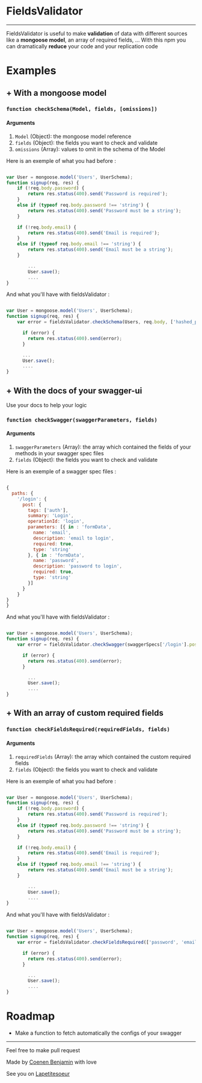 # FieldsValidator
---------
FieldsValidator is useful to make **validation** of data with different sources like a **mongoose model**, an array of required fields, ...
With this npm you can dramatically **reduce** your code and your replication code

# Examples

## + With a mongoose model
### `function checkSchema(Model, fields, [omissions])`
#### Arguments
1. `Model` (Object): the mongoose model reference
2. `fields` (Object): the fields you want to check and validate
3. `omissions` (Array): values to omit in the schema of the Model

Here is an exemple of what you had before :
```javascript

var User = mongoose.model('Users', UserSchema);
function signup(req, res) {
	if (!req.body.password) {
		return res.status(400).send('Password is required');
	}
	else if (typeof req.body.password !== 'string') {
		return res.status(400).send('Password must be a string');
	}

	if (!req.body.email) {
		return res.status(400).send('Email is required');
	}
	else if (typeof req.body.email !== 'string') {
		return res.status(400).send('Email must be a string');
	}

        ...
        User.save();
        ....
}
```

And what you'll have with fieldsValidator : 

```javascript

var User = mongoose.model('Users', UserSchema);
function signup(req, res) {
	var error = fieldsValidator.checkSchema(Users, req.body, ['hashed_password', 'salt']);

      if (error) {
        return res.status(400).send(error);
      }

      ...
      User.save();
      ....
}
```

## + With the docs of your swagger-ui
Use your docs to help your logic
### `function checkSwagger(swaggerParameters, fields)`
#### Arguments
1. `swaggerParameters` (Array): the array which contained the fields of your methods in your swagger spec files
2. `fields` (Object): the fields you want to check and validate

Here is an exemple of a swagger spec files :
```javascript

{
  paths: {
    '/login': {
      post: {
        tags: ['auth'],
        summary: 'Login',
        operationId: 'login',
        parameters: [{ in : 'formData',
          name: 'email',
          description: 'email to login',
          required: true,
          type: 'string'
        }, { in : 'formData',
          name: 'password',
          description: 'password to login',
          required: true,
          type: 'string'
        }]
      }
    }
}
}

```

And what you'll have with fieldsValidator : 

```javascript

var User = mongoose.model('Users', UserSchema);
function signup(req, res) {
	var error = fieldsValidator.checkSwagger(swaggerSpecs['/login'].post.parameters,req.body);

      if (error) {
        return res.status(400).send(error);
      }

        ...
        User.save();
        ....
}
```


## + With an array of custom required fields
### `function checkFieldsRequired(requiredFields, fields)`
#### Arguments
1. `requiredFields` (Array): the array which contained the custom required fields
2. `fields` (Object): the fields you want to check and validate

Here is an exemple of what you had before :
```javascript

var User = mongoose.model('Users', UserSchema);
function signup(req, res) {
	if (!req.body.password) {
		return res.status(400).send('Password is required');
	}
	else if (typeof req.body.password !== 'string') {
		return res.status(400).send('Password must be a string');
	}

	if (!req.body.email) {
		return res.status(400).send('Email is required');
	}
	else if (typeof req.body.email !== 'string') {
		return res.status(400).send('Email must be a string');
	}

        ...
        User.save();
        ....
}
```

And what you'll have with fieldsValidator : 

```javascript

var User = mongoose.model('Users', UserSchema);
function signup(req, res) {
	var error = fieldsValidator.checkFieldsRequired(['password', 'email'],req.body);

      if (error) {
        return res.status(400).send(error);
      }

        ...
        User.save();
        ....
}
```

# Roadmap

+ Make a function to fetch automatically the configs of your swagger

---------
Feel free to make pull request

Made by [Coenen Benjamin](https://twitter.com/BnJ25) with love

See you on [Lapetitesoeur](http://www.lapetitesoeur.fr)

